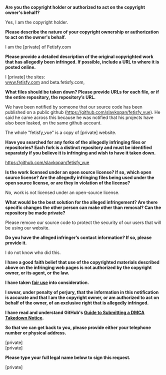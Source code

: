 **Are you the copyright holder or authorized to act on the copyright owner's behalf?**

Yes, I am the copyright holder.

**Please describe the nature of your copyright ownership or authorization to act on the owner's behalf.**

I am the [private] of Fetisfy.com

**Please provide a detailed description of the original copyrighted work that has allegedly been infringed. If possible, include a URL to where it is posted online.**

I [private] the sites:  
www.fetisfy.com and beta.fetisfy.com,

**What files should be taken down? Please provide URLs for each file, or if the entire repository, the repository’s URL.**

We have been notified by someone that our source code has been published on a public github (https://github.com/slavkopan/fetisfy_vue). He said he came across this because he was notified that his projects have also been leaked, on the same github account.

The whole "fetisfy_vue" is a copy of [private] website.

**Have you searched for any forks of the allegedly infringing files or repositories? Each fork is a distinct repository and must be identified separately if you believe it is infringing and wish to have it taken down.**

https://github.com/slavkopan/fetisfy_vue

**Is the work licensed under an open source license? If so, which open source license? Are the allegedly infringing files being used under the open source license, or are they in violation of the license?**

No, work is not licensed under an open-source license.

**What would be the best solution for the alleged infringement? Are there specific changes the other person can make other than removal? Can the repository be made private?**

Please remove our source code to protect the security of our users that will be using our website.

**Do you have the alleged infringer’s contact information? If so, please provide it.**

I do not know who did this.

**I have a good faith belief that use of the copyrighted materials described above on the infringing web pages is not authorized by the copyright owner, or its agent, or the law.**

**I have taken <a href="https://www.lumendatabase.org/topics/22">fair use</a> into consideration.**

**I swear, under penalty of perjury, that the information in this notification is accurate and that I am the copyright owner, or am authorized to act on behalf of the owner, of an exclusive right that is allegedly infringed.**

**I have read and understand GitHub's <a href="https://docs.github.com/articles/guide-to-submitting-a-dmca-takedown-notice/">Guide to Submitting a DMCA Takedown Notice</a>.**

**So that we can get back to you, please provide either your telephone number or physical address.**

[private]  
[private]  

**Please type your full legal name below to sign this request.**

[private]
